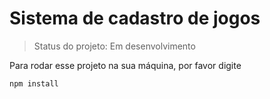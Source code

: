 <h1>Sistema de cadastro de jogos</h1>

> Status do projeto: Em desenvolvimento

Para rodar esse projeto na sua máquina, por favor digite

```
npm install
```
